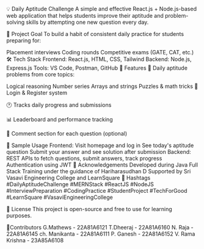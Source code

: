 💡 Daily Aptitude Challenge
A simple and effective React.js + Node.js-based web application that helps students improve their aptitude and problem-solving skills by attempting one new question every day.

🎯 Project Goal
To build a habit of consistent daily practice for students preparing for:

Placement interviews
Coding rounds
Competitive exams (GATE, CAT, etc.)
🛠 Tech Stack
Frontend: React.js, HTML, CSS, Tailwind
Backend: Node.js, Express.js
Tools: VS Code, Postman, GitHub
🚀 Features
🧠 Daily aptitude problems from core topics:

Logical reasoning
Number series
Arrays and strings
Puzzles & math tricks
📝 Login & Register system

🕐 Tracks daily progress and submissions

📊 Leaderboard and performance tracking

💬 Comment section for each question (optional)

🧪 Sample Usage
Frontend:
Visit homepage and log in
See today's aptitude question
Submit your answer and see solution after submission
Backend:
REST APIs to fetch questions, submit answers, track progress
Authentication using JWT
🙌 Acknowledgements
Developed during Java Full Stack Training under the guidance of Hariharasudhan D
Supported by Sri Vasavi Engineering College and LearnSquare
🔖 Hashtags
#DailyAptitudeChallenge #MERNStack #ReactJS #NodeJS #InterviewPreparation #CodingPractice #StudentProject #TechForGood #LearnSquare #VasaviEngineeringCollege

📌 License
This project is open-source and free to use for learning purposes.

📌Contributors
G.Mathews - 22A81A6121 T.Dheeraj - 22A81A6160 N. Raja - 22A81A6145 ch. Manikanta - 22A81A6111 P. Ganesh - 22A81A6152 V. Rama Krishna - 23A85A6108
